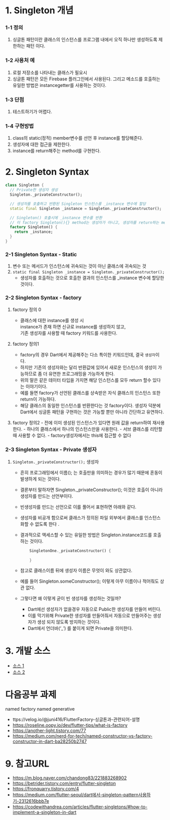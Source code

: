 # 1. Singleton 개념
### 1-1 정의
 1. 싱글톤 패턴이란 클래스의 인스턴스를 프로그램 내에서 오직 하나만 생성하도록 제한하는 패턴 이다.

### 1-2 사용처 예
 1. 로컬 저장소를 나타내는 클래스가 필요시
 2. 싱글톤 패턴은 모든 Firebase 플러그인에서 사용된다. 그리고 메소드를 호출하는 유일한 방법은 instancegetter를 사용하는 것이다.

### 1-3 단점
 1. 테스트하기가 어렵다.

### 1-4 구현방법
 1. class의 static(정적) member변수를 선언 후 instance를 할당해준다.
 2. 생성자에 대한 접근을 제한한다.
 3. instance를 return해주는 method를 구현한다.

# 2. Singleton Syntax
  ```dart
  class Singleton {
    // Private한 생성자 생성
    Singleton._privateConstructor();

    // 생성자를 호출하고 반환된 Singleton 인스턴스를 _instance 변수에 할당
    static final Singleton _instance = Singleton._privateConstructor();

    // Singleton() 호출시에 _instance 변수를 반환
    // 이 factory Singleton(){} method는 생성자가 아니고, 생성자를 return하는 method이다.
    factory Singleton() {
      return _instance;
    }
  }
  ```

### 2-1 Singleton Syntax - Static
 1. 변수 또는 메서드가 인스턴스에 귀속되는 것이 아닌 클래스에 귀속되는 것
 2. `static final Singleton _instance = Singleton._privateConstructor();`
    - 생성자를 호출하는 것으로 호출한 결과의 인스턴스를 _instance 변수에 할당한 것이다.

### 2-2 Singleton Syntax - factory
 1. factory 정의 0
    - 클래스에 대한 instance를 생성 시    
      instance가 존재 하면 신규로 instance를 생성하지 않고,     
      기존 생성자를 사용할 때 factory 키워드를 사용한다.

 2. factory 정의1
    - factory의 경우 Dart에서 제공해주는 다소 특이한 키워드인데, 결국 `생성자`이다.
    - 하지만 기존의 생성자와는 달리 반환값에 있어서 새로운 인스턴스의 생성이 가능하므로 좀 더 유연한 프로그래밍을 가능하게 한다.
    - 위의 말은 같은 데이터 타입을 가지면 해당 인스턴스를 모두 return 할수 있다는 이야기이다.
    - 예를 들면 factory가 선언된 클래스를 상속받은 자식 클래스의 인스턴스 또한 return이 가능하다.
    - 해당 클래스의 동일한 인스턴스를 반환한다는 것 factory이다. 생성자 덕분에 Dart에서 싱글톤 패턴을 구현하는 것은 가능할 뿐만 아니라 간단하고 유연하다.

  3. factory 정의2
    - 전에 이미 생성된 인스턴스가 있다면 원래 값을 return하여 재사용한다.
    - 하나의 클래스에서 하나의 인스턴스만을 사용한다.
    - 서브 클래스를 리턴할 때 사용할 수 없다.
    - factory생성자에서는 this에 접근할 수 없다

### 2-3 Singleton Syntax - Private 생성자
 1. `Singleton._privateConstructor();` 생성자
    - 흔히 프로그래밍에서 이름(); 는 호출만을 의미하는 경우가 많기 때문에 혼동이 발생하게 되는 것이다.
    - 결론부터 말하자면 Singleton._privateConstructor(); 이것은 호출이 아니라 생성자를 만드는 선언부이다.
    - 빈생성자를 만드는 선언으로 이를 풀어서 표현하면 아래와 같다.
    - 생성자를 비공개 함으로써 클래스가 정의된 파일 외부에서 클래스를 인스턴스화할 수 없도록 한다 .
    - 결과적으로 액세스할 수 있는 유일한 방법은 Singleton.instance코드를 호출하는 것이다.

      ```dart
          SingletonOne._privateConstructor() {
                
          }
      ```
    - 참고로 클래스이름 뒤에 생성자 이름은 무엇이 와도 상관없다. 
    - 예를 들어 Singleton.someConstructor(); 이렇게 아무 이름이나 적어줘도 상관 없다.
    - 그렇다면 왜 이렇게 굳이 빈 생성자를 생성하는 것일까?    
      * Dart에선 생성자가 없을경우 자동으로 Public한 생성자를 만들어 버린다. 
      * 이를 막기위해 Private한 생성자를 만들어줘서 자동으로 만들어주는 생성자가 생성 되지 않도록 방지하는 것이다.
      * Dart에서 언더바(‘_’) 를 붙이게 되면 Private을 의미한다.

# 3. 개발 소스
 - [소스 1](./lib/singleton_step100/singleton_step100.dart)
 - [소스 2](./lib/singleton_step100/singleton_step110.dart)




# 다음공부 과제
 named factory
 named generative
   - ttps://velog.io/@juni416/FlutterFactory-싱글톤과-관련되어-설명
   - https://roseline.oopy.io/dev/flutter-tips/what-is-factory
   - https://another-light.tistory.com/77
   - https://medium.com/nerd-for-tech/named-constructor-vs-factory-constructor-in-dart-ba28250b2747



# 9. 참고URL
 - https://m.blog.naver.com/chandong83/221883268902
 - https://betrider.tistory.com/entry/flutter-singleton
 - https://fronquarry.tistory.com/4
 - https://medium.com/flutter-seoul/dart에서-singleton-pattern사용하기-2312616bbb7e
 - https://codewithandrea.com/articles/flutter-singletons/#how-to-implement-a-singleton-in-dart